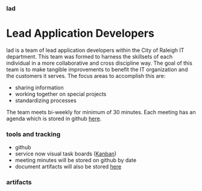 ### lad
 Lead Application Developers
===


lad is a team of lead application developers within the City of Raleigh IT department. This team was formed to harness the skillsets of each individual in a more collaborative and cross discipline way. The goal of this team is to make tangible improvements to benefit the IT organization and the customers it serves. The focus areas to accomplish this are:

- sharing information
- working together on special projects
- standardizing processes

The team meets bi-weekly for minimum of 30 minutes. Each meeting has an agenda which is stored in github [here](http://github.com).


### tools and tracking
- github
- service now visual task boards ([Kanban](https://en.wikipedia.org/wiki/Kanban_board))
- meeting minutes will be stored on github by date
- document artifacts will also be stored [here](http://github.com)

### artifacts